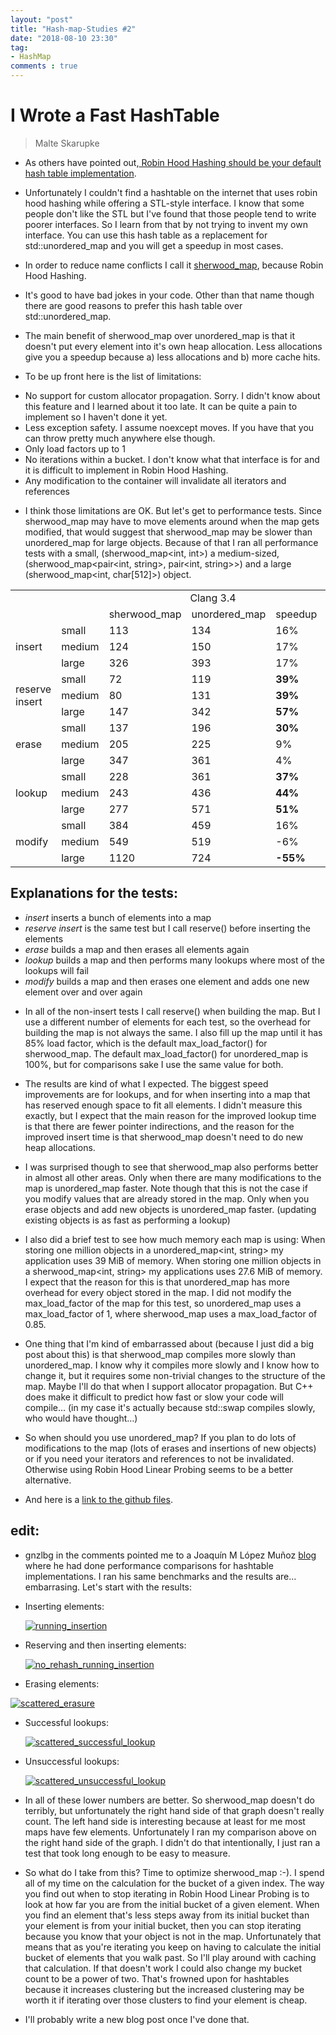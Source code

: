 ```yaml
---
layout: "post"
title: "Hash-map-Studies #2"
date: "2018-08-10 23:30"
tag:
- HashMap
comments : true
---
```


# I Wrote a Fast HashTable
 > Malte Skarupke

* As others have pointed out,<a href="http://sebastiansylvan.com/2013/05/08/robin-hood-hashing-should-be-your-default-hash-table-implementation/">
 Robin Hood Hashing should be your default hash table implementation</a>.

 * Unfortunately I couldn't find a hashtable on the internet that uses robin hood hashing while offering a STL-style interface. I know that some people don't like the STL but I've found that those people tend to write poorer interfaces. So I learn from that by not trying to invent my own interface. You can use this hash table as a replacement for std::unordered_map and you will get a speedup in most cases.

* In order to reduce name conflicts I call it <a href="https://github.com/skarupke/sherwood_map/tree/master/finished">sherwood_map</a>,
because Robin Hood Hashing.


* It's good to have bad jokes in your code. Other than that name though there are good reasons to prefer this hash table over std::unordered_map.

* The main benefit of sherwood_map over unordered_map is that it doesn't put every element into it's own heap allocation. Less allocations give you a speedup because a) less allocations and b) more cache hits.

* To be up front here is the list of limitations:

 - No support for custom allocator propagation. Sorry. I didn't know about this feature and I learned about it too late. It can be quite a pain to implement so I haven't done it yet.
 - Less exception safety. I assume noexcept moves. If you have that you can throw pretty much anywhere else though.
 - Only load factors up to 1
 - No iterations within a bucket. I don't know what that interface is for and it is difficult to implement in Robin Hood Hashing.
 - Any modification to the container will invalidate all iterators and references

* I think those limitations are OK. But let's get to performance tests. Since sherwood_map may have to move elements around when the map gets modified, that would suggest that sherwood_map may be slower than unordered_map for large objects. Because of that I ran all performance tests with a small, (sherwood_map<int, int>) a medium-sized, (sherwood_map<pair<int, string>, pair<int, string>>) and a large (sherwood_map<int, char[512]>) object.

<table>
<tbody>
<tr>
<td></td>
<td></td>
<td style="text-align:center;" colspan="3">Clang 3.4</td>
<td style="text-align:center;" colspan="3">GCC 4.8.2</td>
</tr>
<tr>
<td></td>
<td></td>
<td>sherwood_map</td>
<td>unordered_map</td>
<td>speedup</td>
<td>sherwood_map</td>
<td>unordered_map</td>
<td>speedup</td>
</tr>
<tr>
<td rowspan="3">insert</td>
<td>small</td>
<td>113</td>
<td>134</td>
<td>16%</td>
<td>106</td>
<td>136</td>
<td>23%</td>
</tr>
<tr>
<td>medium</td>
<td>124</td>
<td>150</td>
<td>17%</td>
<td>128</td>
<td>152</td>
<td>16%</td>
</tr>
<tr>
<td>large</td>
<td>326</td>
<td>393</td>
<td>17%</td>
<td>286</td>
<td>387</td>
<td><strong>26%</strong></td>
</tr>
<tr>
<td rowspan="3">reserve insert</td>
<td>small</td>
<td>72</td>
<td>119</td>
<td><strong>39%</strong></td>
<td>72</td>
<td>119</td>
<td><strong>46%</strong></td>
</tr>
<tr>
<td>medium</td>
<td>80</td>
<td>131</td>
<td><strong>39%</strong></td>
<td>82</td>
<td>136</td>
<td><strong>39%</strong></td>
</tr>
<tr>
<td>large</td>
<td>147</td>
<td>342</td>
<td><strong>57%</strong></td>
<td>114</td>
<td>335</td>
<td><strong>66%</strong></td>
</tr>
<tr>
<td rowspan="3">erase</td>
<td>small</td>
<td>137</td>
<td>196</td>
<td><strong>30%</strong></td>
<td>149</td>
<td>199</td>
<td><strong>25%</strong></td>
</tr>
<tr>
<td>medium</td>
<td>205</td>
<td>225</td>
<td>9%</td>
<td>205</td>
<td>231</td>
<td>11%</td>
</tr>
<tr>
<td>large</td>
<td>347</td>
<td>361</td>
<td>4%</td>
<td>353</td>
<td>345</td>
<td>-2%</td>
</tr>
<tr>
<td rowspan="3">lookup</td>
<td>small</td>
<td>228</td>
<td>361</td>
<td><strong>37%</strong></td>
<td>230</td>
<td>473</td>
<td><strong>52%</strong></td>
</tr>
<tr>
<td>medium</td>
<td>243</td>
<td>436</td>
<td><strong>44%</strong></td>
<td>242</td>
<td>634</td>
<td><strong>62%</strong></td>
</tr>
<tr>
<td>large</td>
<td>277</td>
<td>571</td>
<td><strong>51%</strong></td>
<td>263</td>
<td>709</td>
<td><strong>63%</strong></td>
</tr>
<tr>
<td rowspan="3">modify</td>
<td>small</td>
<td>384</td>
<td>459</td>
<td>16%</td>
<td>388</td>
<td>508</td>
<td>24%</td>
</tr>
<tr>
<td>medium</td>
<td>549</td>
<td>519</td>
<td>-6%</td>
<td>530</td>
<td>577</td>
<td>8%</td>
</tr>
<tr>
<td>large</td>
<td>1120</td>
<td>724</td>
<td><strong>-55%</strong></td>
<td>1279</td>
<td>750</td>
<td><strong>-71%</strong></td>
</tr>
</tbody>
</table>

## Explanations for the tests:

 - <em>insert</em> inserts a bunch of elements into a map
 - <em>reserve insert</em> is the same test but I call reserve() before inserting the elements
 - <em>erase</em> builds a map and then erases all elements again
 - <em>lookup</em> builds a map and then performs many lookups where most of the lookups will fail
 - <em>modify</em> builds a map and then erases one element and adds one new element over and over again

* In all of the non-insert tests I call reserve() when building the map. But I use a different number of elements for each test, so the overhead for building the map is not always the same. I also fill up the map until it has 85% load factor, which is the default max_load_factor() for sherwood_map. The default max_load_factor() for unordered_map is 100%, but for comparisons sake I use the same value for both.

* The results are kind of what I expected. The biggest speed improvements are for lookups, and for when inserting into a map that has reserved enough space to fit all elements. I didn't measure this exactly, but I expect that the main reason for the improved lookup time is that there are fewer pointer indirections, and the reason for the improved insert time is that sherwood_map doesn't need to do new heap allocations.

* I was surprised though to see that sherwood_map also performs better in almost all other areas. Only when there are many modifications to the map is unordered_map faster. Note though that this is not the case if you modify values that are already stored in the map. Only when you erase objects and add new objects is unordered_map faster. (updating existing objects is as fast as performing a lookup)

* I also did a brief test to see how much memory each map is using: When storing one million objects in a unordered_map<int, string> my application uses 39 MiB of memory. When storing one million objects in a sherwood_map<int, string> my applications uses 27.6 MiB of memory. I expect that the reason for this is that unordered_map has more overhead for every object stored in the map. I did not modify the max_load_factor of the map for this test, so unordered_map uses a max_load_factor of 1, where sherwood_map uses a max_load_factor of 0.85.

* One thing that I'm kind of embarrassed about (because I just did a big post about this) is that sherwood_map compiles more slowly than unordered_map. I know why it compiles more slowly and I know how to change it, but it requires some non-trivial changes to the structure of the map. Maybe I'll do that when I support allocator propagation. But C++ does make it difficult to predict how fast or slow your code will compile… (in my case it's actually because std::swap compiles slowly, who would have thought…)

* So when should you use unordered_map? If you plan to do lots of modifications to the map (lots of erases and insertions of new objects) or if you need your iterators and references to not be invalidated. Otherwise using Robin Hood Linear Probing seems to be a better alternative.

* And here is a <a href="https://github.com/skarupke/sherwood_map/tree/master/finished">link to the github files</a>.

## edit:

* gnzlbg in the comments pointed me to a Joaquín M López Muñoz  <a href="http://bannalia.blogspot.de/2014/01/a-better-hash-table-clang.html">blog</a> where he had done performance comparisons for hashtable implementations. I ran his same benchmarks and the results are… embarrasing. Let's start with the results:

* Inserting elements:

  <a href="https://probablydance.files.wordpress.com/2014/05/running_insertion.png"><img data-attachment-id="1625" data-permalink="https://probablydance.com/2014/05/03/i-wrote-a-fast-hash-table/running_insertion/" data-orig-file="https://probablydance.files.wordpress.com/2014/05/running_insertion.png?w=650" data-orig-size="605,340" data-comments-opened="1" data-image-meta="{&quot;aperture&quot;:&quot;0&quot;,&quot;credit&quot;:&quot;&quot;,&quot;camera&quot;:&quot;&quot;,&quot;caption&quot;:&quot;&quot;,&quot;created_timestamp&quot;:&quot;0&quot;,&quot;copyright&quot;:&quot;&quot;,&quot;focal_length&quot;:&quot;0&quot;,&quot;iso&quot;:&quot;0&quot;,&quot;shutter_speed&quot;:&quot;0&quot;,&quot;title&quot;:&quot;&quot;}" data-image-title="running_insertion" data-image-description="" data-medium-file="https://probablydance.files.wordpress.com/2014/05/running_insertion.png?w=650?w=300" data-large-file="https://probablydance.files.wordpress.com/2014/05/running_insertion.png?w=650?w=605" class="alignnone size-full wp-image-1625" src="https://probablydance.files.wordpress.com/2014/05/running_insertion.png?w=650" alt="running_insertion" srcset="https://probablydance.files.wordpress.com/2014/05/running_insertion.png 605w, https://probablydance.files.wordpress.com/2014/05/running_insertion.png?w=150 150w, https://probablydance.files.wordpress.com/2014/05/running_insertion.png?w=300 300w" sizes="(max-width: 605px) 100vw, 605px"   /></a>

* Reserving and then inserting elements:

  <a href="https://probablydance.files.wordpress.com/2014/05/no_rehash_running_insertion.png"><img data-attachment-id="1626" data-permalink="https://probablydance.com/2014/05/03/i-wrote-a-fast-hash-table/no_rehash_running_insertion/" data-orig-file="https://probablydance.files.wordpress.com/2014/05/no_rehash_running_insertion.png?w=650" data-orig-size="605,340" data-comments-opened="1" data-image-meta="{&quot;aperture&quot;:&quot;0&quot;,&quot;credit&quot;:&quot;&quot;,&quot;camera&quot;:&quot;&quot;,&quot;caption&quot;:&quot;&quot;,&quot;created_timestamp&quot;:&quot;0&quot;,&quot;copyright&quot;:&quot;&quot;,&quot;focal_length&quot;:&quot;0&quot;,&quot;iso&quot;:&quot;0&quot;,&quot;shutter_speed&quot;:&quot;0&quot;,&quot;title&quot;:&quot;&quot;}" data-image-title="no_rehash_running_insertion" data-image-description="" data-medium-file="https://probablydance.files.wordpress.com/2014/05/no_rehash_running_insertion.png?w=650?w=300" data-large-file="https://probablydance.files.wordpress.com/2014/05/no_rehash_running_insertion.png?w=650?w=605" class="alignnone size-full wp-image-1626" src="https://probablydance.files.wordpress.com/2014/05/no_rehash_running_insertion.png?w=650" alt="no_rehash_running_insertion" srcset="https://probablydance.files.wordpress.com/2014/05/no_rehash_running_insertion.png 605w, https://probablydance.files.wordpress.com/2014/05/no_rehash_running_insertion.png?w=150 150w, https://probablydance.files.wordpress.com/2014/05/no_rehash_running_insertion.png?w=300 300w" sizes="(max-width: 605px) 100vw, 605px"   /></a>

* Erasing elements:

 <a href="https://probablydance.files.wordpress.com/2014/05/scattered_erasure.png"><img data-attachment-id="1627" data-permalink="https://probablydance.com/2014/05/03/i-wrote-a-fast-hash-table/scattered_erasure/" data-orig-file="https://probablydance.files.wordpress.com/2014/05/scattered_erasure.png?w=650" data-orig-size="605,340" data-comments-opened="1" data-image-meta="{&quot;aperture&quot;:&quot;0&quot;,&quot;credit&quot;:&quot;&quot;,&quot;camera&quot;:&quot;&quot;,&quot;caption&quot;:&quot;&quot;,&quot;created_timestamp&quot;:&quot;0&quot;,&quot;copyright&quot;:&quot;&quot;,&quot;focal_length&quot;:&quot;0&quot;,&quot;iso&quot;:&quot;0&quot;,&quot;shutter_speed&quot;:&quot;0&quot;,&quot;title&quot;:&quot;&quot;}" data-image-title="scattered_erasure" data-image-description="" data-medium-file="https://probablydance.files.wordpress.com/2014/05/scattered_erasure.png?w=650?w=300" data-large-file="https://probablydance.files.wordpress.com/2014/05/scattered_erasure.png?w=650?w=605" class="alignnone size-full wp-image-1627" src="https://probablydance.files.wordpress.com/2014/05/scattered_erasure.png?w=650" alt="scattered_erasure" srcset="https://probablydance.files.wordpress.com/2014/05/scattered_erasure.png 605w, https://probablydance.files.wordpress.com/2014/05/scattered_erasure.png?w=150 150w, https://probablydance.files.wordpress.com/2014/05/scattered_erasure.png?w=300 300w" sizes="(max-width: 605px) 100vw, 605px"   /></a>

* Successful lookups:


  <a href="https://probablydance.files.wordpress.com/2014/05/scattered_successful_lookup.png"><img data-attachment-id="1628" data-permalink="https://probablydance.com/2014/05/03/i-wrote-a-fast-hash-table/scattered_successful_lookup/" data-orig-file="https://probablydance.files.wordpress.com/2014/05/scattered_successful_lookup.png?w=650" data-orig-size="605,340" data-comments-opened="1" data-image-meta="{&quot;aperture&quot;:&quot;0&quot;,&quot;credit&quot;:&quot;&quot;,&quot;camera&quot;:&quot;&quot;,&quot;caption&quot;:&quot;&quot;,&quot;created_timestamp&quot;:&quot;0&quot;,&quot;copyright&quot;:&quot;&quot;,&quot;focal_length&quot;:&quot;0&quot;,&quot;iso&quot;:&quot;0&quot;,&quot;shutter_speed&quot;:&quot;0&quot;,&quot;title&quot;:&quot;&quot;}" data-image-title="scattered_successful_lookup" data-image-description="" data-medium-file="https://probablydance.files.wordpress.com/2014/05/scattered_successful_lookup.png?w=650?w=300" data-large-file="https://probablydance.files.wordpress.com/2014/05/scattered_successful_lookup.png?w=650?w=605" class="alignnone size-full wp-image-1628" src="https://probablydance.files.wordpress.com/2014/05/scattered_successful_lookup.png?w=650" alt="scattered_successful_lookup" srcset="https://probablydance.files.wordpress.com/2014/05/scattered_successful_lookup.png 605w, https://probablydance.files.wordpress.com/2014/05/scattered_successful_lookup.png?w=150 150w, https://probablydance.files.wordpress.com/2014/05/scattered_successful_lookup.png?w=300 300w" sizes="(max-width: 605px) 100vw, 605px"   /></a>

* Unsuccessful lookups:


  <a href="https://probablydance.files.wordpress.com/2014/05/scattered_unsuccessful_lookup.png"><img data-attachment-id="1629" data-permalink="https://probablydance.com/2014/05/03/i-wrote-a-fast-hash-table/scattered_unsuccessful_lookup/" data-orig-file="https://probablydance.files.wordpress.com/2014/05/scattered_unsuccessful_lookup.png?w=650" data-orig-size="605,340" data-comments-opened="1" data-image-meta="{&quot;aperture&quot;:&quot;0&quot;,&quot;credit&quot;:&quot;&quot;,&quot;camera&quot;:&quot;&quot;,&quot;caption&quot;:&quot;&quot;,&quot;created_timestamp&quot;:&quot;0&quot;,&quot;copyright&quot;:&quot;&quot;,&quot;focal_length&quot;:&quot;0&quot;,&quot;iso&quot;:&quot;0&quot;,&quot;shutter_speed&quot;:&quot;0&quot;,&quot;title&quot;:&quot;&quot;}" data-image-title="scattered_unsuccessful_lookup" data-image-description="" data-medium-file="https://probablydance.files.wordpress.com/2014/05/scattered_unsuccessful_lookup.png?w=650?w=300" data-large-file="https://probablydance.files.wordpress.com/2014/05/scattered_unsuccessful_lookup.png?w=650?w=605" class="alignnone size-full wp-image-1629" src="https://probablydance.files.wordpress.com/2014/05/scattered_unsuccessful_lookup.png?w=650" alt="scattered_unsuccessful_lookup" srcset="https://probablydance.files.wordpress.com/2014/05/scattered_unsuccessful_lookup.png 605w, https://probablydance.files.wordpress.com/2014/05/scattered_unsuccessful_lookup.png?w=150 150w, https://probablydance.files.wordpress.com/2014/05/scattered_unsuccessful_lookup.png?w=300 300w" sizes="(max-width: 605px) 100vw, 605px"   /></a>

  
* In all of these lower numbers are better. So sherwood_map doesn't do terribly, but unfortunately the right hand side of that graph doesn't really count. The left hand side is interesting because at least for me most maps have few elements. Unfortunately I ran my comparison above on the right hand side of the graph. I didn't do that intentionally, I just ran a test that took long enough to be easy to measure.

* So what do I take from this? Time to optimize sherwood_map :-). I spend all of my time on the calculation for the bucket of a given index. The way you find out when to stop iterating in Robin Hood Linear Probing is to look at how far you are from the initial bucket of a given element. When you find an element that's less steps away from its initial bucket than your element is from your initial bucket, then you can stop iterating because you know that your object is not in the map. Unfortunately that means that as you're iterating you keep on having to calculate the initial bucket of elements that you walk past. So I'll play around with caching that calculation. If that doesn't work I could also change my bucket count to be a power of two. That's frowned upon for hashtables because it increases clustering but the increased clustering may be worth it if iterating over those clusters to find your element is cheap.

* I'll probably write a new blog post once I've done that.
